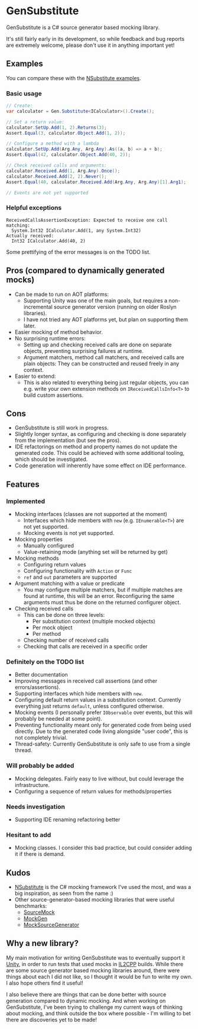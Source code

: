 # GenSubstitute

GenSubstitute is a C# source generator based mocking library.

It's still fairly early in its development,
so while feedback and bug reports are extremely welcome,
please don't use it in anything important yet!

## Examples

You can compare these with the [NSubstitute examples](https://nsubstitute.github.io/).

### Basic usage

```cs
// Create:
var calculator = Gen.Substitute<ICalculator>().Create();

// Set a return value:
calculator.SetUp.Add(1, 2).Returns(3);
Assert.Equal(3, calculator.Object.Add(1, 2));

// Configure a method with a lambda
calculator.SetUp.Add(Arg.Any, Arg.Any).As((a, b) => a + b);
Assert.Equal(42, calculator.Object.Add(40, 2));

// Check received calls and arguments:
calculator.Received.Add(1, Arg.Any).Once();
calculator.Received.Add(2, 2).Never();
Assert.Equal(40, calculator.Received.Add(Arg.Any, Arg.Any)[1].Arg1);

// Events are not yet supported
```

### Helpful exceptions

```
ReceivedCallsAssertionException: Expected to receive one call matching:
  System.Int32 ICalculator.Add(1, any System.Int32)
Actually received:
  Int32 ICalculator.Add(40, 2)
```

Some prettifying of the error messages is on the TODO list.

## Pros (compared to dynamically generated mocks)
- Can be made to run on AOT platforms:
  - Supporting Unity was one of the main goals, but requires a non-incremental source generator version (running on older Roslyn libraries).
  - I have not tried any AOT platforms yet, but plan on supporting them later.
- Easier mocking of method behavior.
- No surprising runtime errors:
  - Setting up and checking received calls are done on separate objects, preventing surprising failures at runtime.
  - Argument matchers, method call matchers, and received calls are plain objects:
    They can be constructed and reused freely in any context.
- Easier to extend:
  - This is also related to everything being just regular objects,
  you can e.g. write your own extension methods on `IReceivedCallsInfo<T>` to build custom assertions.

## Cons
- GenSubstitute is still work in progress.
- Slightly longer syntax, as configuring and checking is done separately from the implementation (but see the pros).
- IDE refactorings on method and property names do not update the generated code.
  This could be achieved with some additional tooling, which should be investigated.
- Code generation will inherently have some effect on IDE performance.

## Features

### Implemented
- Mocking interfaces (classes are not supported at the moment)
  - Interfaces which hide members with `new` (e.g. `IEnumerable<T>`) are not yet supported.
  - Mocking events is not yet supported.
- Mocking properties
  - Manually configured
  - Value-retaining mode (anything set will be returned by get)
- Mocking methods
  - Configuring return values
  - Configuring functionality with `Action` or `Func`
  - `ref` and `out` parameters are supported
- Argument matching with a value or predicate
  - You may configure multiple matchers,
    but if multiple matches are found at runtime, this will be an error.
    Reconfiguring the same arguments must thus be done on the returned configurer object.
- Checking received calls
  - This can be done on three levels:
    - Per substitution context (multiple mocked objects)
    - Per mock object
    - Per method
  - Checking number of received calls
  - Checking that calls are received in a specific order

### Definitely on the TODO list
- Better documentation
- Improving messages in received call assertions (and other errors/assertions).
- Supporting interfaces which hide members with `new`.
- Configuring default return values in a substitution context.
  Currently everything just returns `default`, unless configured otherwise.
- Mocking events (I personally prefer `IObservable` over events, but this will probably be needed at some point).
- Preventing functionality meant only for generated code from being used directly.
  Due to the generated code living alongside "user code", this is not completely trivial.
- Thread-safety: Currently GenSubstitute is only safe to use from a single thread.

### Will probably be added
- Mocking delegates. Fairly easy to live without, but could leverage the infrastructure.
- Configuring a sequence of return values for methods/properties

### Needs investigation
- Supporting IDE renaming refactoring better

### Hesitant to add
- Mocking classes. I consider this bad practice, but could consider adding it if there is demand.

## Kudos

- [NSubstitute](https://nsubstitute.github.io/) is the C# mocking framework I've used the most,
  and was a big inspiration, as seen from the name :)
- Other source-generator-based mocking libraries that were useful benchmarks:
  - [SourceMock](https://github.com/ashmind/SourceMock)
  - [MockGen](https://github.com/thomas-girotto/MockGen)
  - [MockSourceGenerator](https://github.com/hermanussen/MockSourceGenerator)

## Why a new library?

My main motivation for writing GenSubstitute was to eventually support it [Unity](https://unity3d.com/),
in order to run tests that used mocks in [IL2CPP](https://docs.unity3d.com/Manual/IL2CPP.html) builds.
While there are some source generator based mocking libraries around,
there were things about each I did not like,
so I thought it would be fun to write my own.
I also hope others find it useful!

I also believe there are things that can be done better with source generation compared to dynamic mocking.
And when working on GenSubstitute, I've been trying to challenge my current ways of thinking about mocking,
and think outside the box where possible - I'm willing to bet there are discoveries yet to be made!